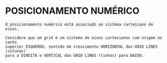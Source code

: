 # POSICIONAMENTO NUMÉRICO

    O posicionamento numérico está associado ao sistema cartesiano de eixos.

    Considere que um grid é um sistema de eixos cartesianos com origem no canto
    superior ESQUERDO, sentido de crescimento HORIZONTAL das GRID LINES (colunas)
    para a DIREITA e VERTICAL das GRID LINES (linhas) para BAIXO.